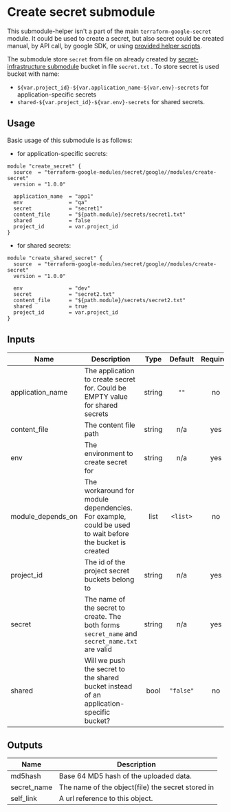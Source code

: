 # Create secret submodule

This submodule-helper isn't a part of the main `terraform-google-secret` module.
It could be used to create a secret, but also secret could be created manual, by API call, by google SDK,
or using [provided helper scripts](../../helpers/manage-secrets).

The submodule store `secret` from file on already created by [secret-infrastructure submodule](./secret-infrastructure) bucket in file `secret.txt` .
To store secret is used bucket with name:
* `${var.project_id}-${var.application_name-${var.env}-secrets` for application-specific secrets
* `shared-${var.project_id}-${var.env}-secrets` for shared secrets.


## Usage

Basic usage of this submodule is as follows:

* for application-specific secrets:
```hcl
module "create_secret" {
  source  = "terraform-google-modules/secret/google//modules/create-secret"
  version = "1.0.0"

  application_name  = "app1"
  env               = "qa"
  secret            = "secret1"
  content_file      = "${path.module}/secrets/secret1.txt"
  shared            = false
  project_id        = var.project_id
}
```

* for shared secrets:
```hcl
module "create_shared_secret" {
  source  = "terraform-google-modules/secret/google//modules/create-secret"
  version = "1.0.0"

  env               = "dev"
  secret            = "secret2.txt"
  content_file      = "${path.module}/secrets/secret2.txt"
  shared            = true
  project_id        = var.project_id
}
```

<!-- BEGINNING OF PRE-COMMIT-TERRAFORM DOCS HOOK -->
## Inputs

| Name | Description | Type | Default | Required |
|------|-------------|:----:|:-----:|:-----:|
| application\_name | The application to create secret for. Could be EMPTY value for shared secrets | string | `""` | no |
| content\_file | The content file path | string | n/a | yes |
| env | The environment to create secret for | string | n/a | yes |
| module\_depends\_on | The workaround for module dependencies. For example, could be used to wait before the bucket is created | list | `<list>` | no |
| project\_id | The id of the project secret buckets belong to | string | n/a | yes |
| secret | The name of the secret to create. The both forms `secret_name` and `secret_name.txt` are valid | string | n/a | yes |
| shared | Will we push the secret to the shared bucket instead of an application-specific bucket? | bool | `"false"` | no |

## Outputs

| Name | Description |
|------|-------------|
| md5hash | Base 64 MD5 hash of the uploaded data. |
| secret\_name | The name of the object(file) the secret stored in |
| self\_link | A url reference to this object. |

<!-- END OF PRE-COMMIT-TERRAFORM DOCS HOOK -->

